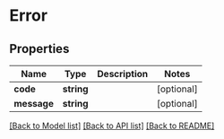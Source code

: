 # Error

## Properties

| Name        | Type       | Description | Notes      |
| ----------- | ---------- | ----------- | ---------- |
| **code**    | **string** |             | [optional] |
| **message** | **string** |             | [optional] |

[[Back to Model list]](../../README.md#documentation-for-models) [[Back to API list]](../../README.md#documentation-for-api-endpoints) [[Back to README]](../../README.md)
